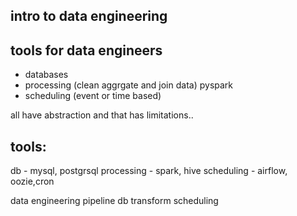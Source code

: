 ## intro to data engineering

## tools for data engineers
 - databases
 - processing (clean aggrgate and join data) pyspark
 - scheduling (event or time based)

all have abstraction and that has limitations..

## tools:
db - mysql, postgrsql
processing - spark, hive
scheduling - airflow, oozie,cron

data engineering pipeline
db transform
scheduling


